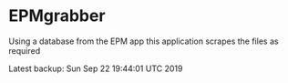 # EPMgrabber
Using a database from the EPM app this application scrapes the files as required


Latest backup: Sun Sep 22 19:44:01 UTC 2019
